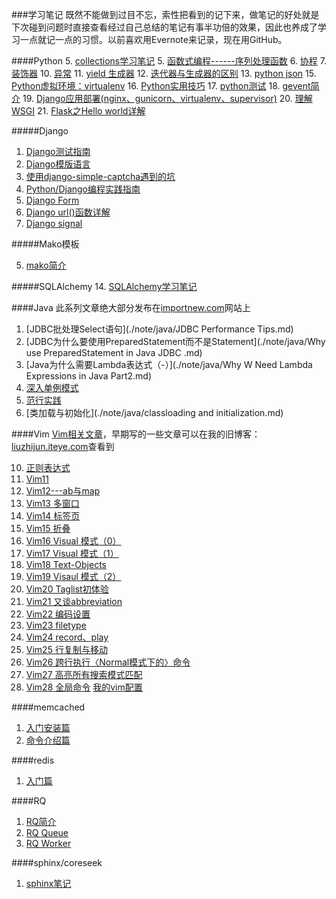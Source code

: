 ﻿###学习笔记
既然不能做到过目不忘，索性把看到的记下来，做笔记的好处就是下次碰到问题时直接查看经过自己总结的笔记有事半功倍的效果，因此也养成了学习一点就记一点的习惯。以前喜欢用Evernote来记录，现在用GitHub。  

####Python
5. [collections学习笔记](./note/python/collections.md)
5. [函数式编程------序列处理函数](./note/python/function_programming_of_function_processing_functions.md)
6. [协程](./note/python/coroutine.md)
7. [装饰器](./note/python/decorators.md)
10. [异常](./note/python/exception.md)
11. [yield 生成器](./note/python/generator.md)
12. [迭代器与生成器的区别](./note/python/iterator_generator.md)
13. [python json](./note/python/json.md)
15. [Python虚拟环境：virtualenv](./note/python/virtualenv.md)
16. [Python实用技巧](./note/python/useful_features.md)
17. [python测试](./note/python/testing.md)
18. [gevent简介](./note/python/gevent.md)
19. [Django应用部署(nginx、gunicorn、virtualenv、supervisor)](.\note\python\deploy_django_with_nginx.md)
20. [理解WSGI](./note/python/wsgi.md)
21. [Flask之Hello world详解](./note/python/flask.md)

#####Django
1. [Django测试指南](./note/python/a_guide_to_testing_in_django.md)
2. [Django模版语言](./note/python/django_template.md)
3. [使用django-simple-captcha遇到的坑](./note/python/captcha.md)
3. [Python/Django编程实践指南](./note/python/code_style.md)
8. [Django Form](./note/python/django_form.md)
9. [Django url()函数详解](./note/python/django_url.md)
10. [Django signal](./note/python/signals.md)


#####Mako模板

5. [mako简介](./note/python/mako.md)

#####SQLAlchemy
14. [SQLAlchemy学习笔记](./note/python/sqlalchemy.md)

####Java
此系列文章绝大部分发布在[importnew.com](http://www.importnew.com)网站上  

1. [JDBC批处理Select语句](./note/java/JDBC Performance Tips.md)
2. [JDBC为什么要使用PreparedStatement而不是Statement](./note/java/Why use PreparedStatement in Java JDBC .md)
3. [Java为什么需要Lambda表达式（-）](./note/java/Why W Need Lambda Expressions in Java Part2.md)
4. [深入单例模式](./note/java/singleton.md)
5. [范行实践](./note/java/Generic.md)
6. [类加载与初始化](./note/java/classloading and initialization.md)

####Vim
[Vim相关文章](./note/vim/目录.md)，早期写的一些文章可以在我的旧博客：[liuzhijun.iteye.com](http://liuzhijun.iteye.com/category/270228)查看到  

10. [正则表达式](./note/vim/10.md) 
11. [Vim11](./note/vim/11.md)
12. [Vim12---ab与map](./note/vim/12.md)
13. [Vim13  多窗口](./note/vim/13.md)
14. [Vim14  标签页](./note/vim/14.md)
15. [Vim15 折叠](./note/vim/15折叠.md)
16. [Vim16 Visual 模式（0）](./note/vim/16.md)
17. [Vim17 Visual 模式（1）](./note/vim/17.md)
18. [Vim18 Text-Objects](./note/vim/18.md)
19. [Vim19 Visaul 模式（2）](./note/vim/19.md)
20. [Vim20 Taglist初体验](./note/vim/20.md)
21. [Vim21 又谈abbreviation](./note/vim/21.md)
22. [Vim22 编码设置](./note/vim/22.md)
23. [Vim23 filetype](./note/vim/23.md)
24. [Vim24 record、play](./note/vim/24.md)
25. [Vim25 行复制与移动](./note/vim/25.md)
26. [Vim26 跨行执行〈Normal模式下的〉命令](./note/vim/26.md)
27. [Vim27 高亮所有搜索模式匹配](./note/vim/27.md)
28. [Vim28 全局命令](./note/vim/28.md)
[我的vim配置](./note/vim/vimrc.md)  

####memcached
1. [入门安装篇](./note/memcached/introduce_install.md)  
2. [命令介绍篇](./note/memcached/telnet_command.md)

####redis
1. [入门篇](./note/redis/introduce.md)

####RQ
1. [RQ简介](./note/rq/rq_getting_start.md)
2. [RQ Queue](./note/rq/rq.md)
3. [RQ Worker](./note/rq/rq_worker.md)


####sphinx/coreseek
1. [sphinx笔记](./note/python/sphinx/introduce.md)  


